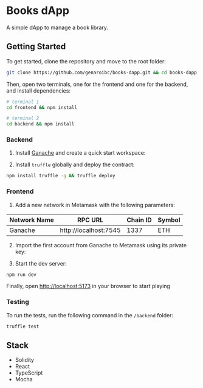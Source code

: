 # Books dApp

A simple dApp to manage a book library.

## Getting Started

To get started, clone the repository and move to the root folder:

```bash
git clone https://github.com/genaroibc/books-dapp.git && cd books-dapp
```

Then, open two terminals, one for the frontend and one for the backend, and install dependencies:

```bash
# terminal 1
cd frontend && npm install
```

```bash
# terminal 2
cd backend && npm install
```

### Backend

1. Install [Ganache](https://trufflesuite.com/ganache/) and create a quick start workspace:

2. Install `truffle` globally and deploy the contract:

```bash
npm install truffle -g && truffle deploy
```

### Frontend

1. Add a new network in Metamask with the following parameters:

| Network Name | RPC URL               | Chain ID | Symbol |
| ------------ | --------------------- | -------- | ------ |
| Ganache      | http://localhost:7545 | 1337     | ETH    |

2. Import the first account from Ganache to Metamask using its private key:

3. Start the dev server:

```bash
npm run dev
```

Finally, open [http://localhost:5173](http://localhost:5173) in your browser to start playing

### Testing

To run the tests, run the following command in the `/backend` folder:

```bash
truffle test
```

## Stack

- Solidity
- React
- TypeScript
- Mocha
